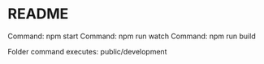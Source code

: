 # README

Command: npm start
Command: npm run watch
Command: npm run build

Folder command executes: public/development
